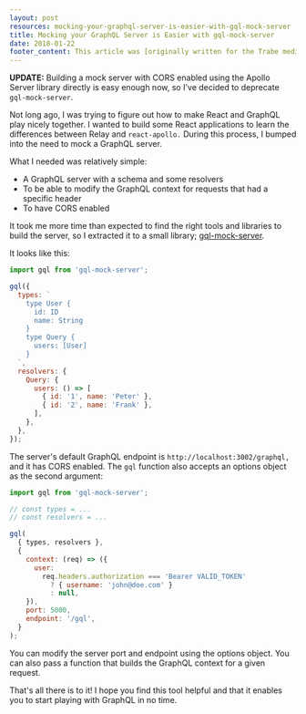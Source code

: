 ```yaml
---
layout: post
resources: mocking-your-graphql-server-is-easier-with-gql-mock-server
title: Mocking your GraphQL Server is Easier with gql-mock-server
date: 2018-01-22
footer_content: This article was [originally written for the Trabe medium publication](https://medium.com/trabe/continuation-local-storage-for-easy-context-passing-in-node-js-2461c2120284), a collection of excellent articles written by [the awesome people from trabe.io](https://trabe.io/).
---
```


<div class="dialog"><strong>UPDATE:</strong> Building a mock server with CORS enabled using the Apollo Server library directly is easy enough now, so I've decided to deprecate <code>gql-mock-server</code>.</div>

Not long ago, I was trying to figure out how to make React and GraphQL play nicely together. I wanted to build some React applications to learn the differences between Relay and `react-apollo.` During this process, I bumped into the need to mock a GraphQL server.

What I needed was relatively simple:

- A GraphQL server with a schema and some resolvers
- To be able to modify the GraphQL context for requests that had a specific header
- To have CORS enabled

It took me more time than expected to find the right tools and libraries to build the server, so I extracted it to a small library; [gql-mock-server](https://github.com/rcoedo/gql-mock-server).

It looks like this:

```js
import gql from 'gql-mock-server';

gql({
  types: `
    type User {
      id: ID
      name: String
    }
    type Query {
      users: [User]
    }
  `,
  resolvers: {
    Query: {
      users: () => [
        { id: '1', name: 'Peter' },
        { id: '2', name: 'Frank' },
      ],
    },
  },
});
```

The server's default GraphQL endpoint is `http://localhost:3002/graphql,` and it has CORS enabled. The `gql` function also accepts an options object as the second argument:

```js
import gql from 'gql-mock-server';

// const types = ...
// const resolvers = ...

gql(
  { types, resolvers },
  {
    context: (req) => ({
      user:
        req.headers.authorization === 'Bearer VALID_TOKEN'
          ? { username: 'john@doe.com' }
          : null,
    }),
    port: 5000,
    endpoint: '/gql',
  }
);
```

You can modify the server port and endpoint using the options object. You can also pass a function that builds the GraphQL context for a given request.

That's all there is to it! I hope you find this tool helpful and that it enables you to start playing with GraphQL in no time.
